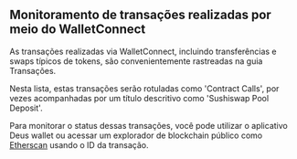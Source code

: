## Monitoramento de transações realizadas por meio do WalletConnect

As transações realizadas via WalletConnect, incluindo transferências e swaps típicos de tokens, são convenientemente rastreadas na guia Transações.

Nesta lista, estas transações serão rotuladas como 'Contract Calls', por vezes acompanhadas por um título descritivo como 'Sushiswap Pool Deposit'.

Para monitorar o status dessas transações, você pode utilizar o aplicativo Deus wallet ou acessar um explorador de blockchain público como [Etherscan](https://etherscan.io) usando o ID da transação.